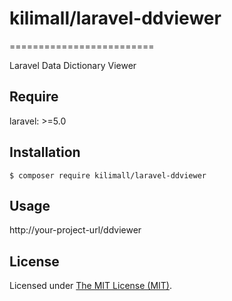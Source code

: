 # kilimall/laravel-ddviewer
=========================

Laravel Data Dictionary Viewer

## Require
laravel: >=5.0
 

## Installation

```
$ composer require kilimall/laravel-ddviewer
```

## Usage

http://your-project-url/ddviewer

License
------------
Licensed under [The MIT License (MIT)](LICENSE).
